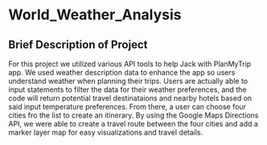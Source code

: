 # World_Weather_Analysis

## Brief Description of Project

For this project we utilized various API tools to help Jack with PlanMyTrip app. We used weather description data to enhance the app so users understand weather when planning their trips. Users are actually able to input statements to filter the data for their weather preferences, and the code will return potential travel destinataions and nearby hotels based on said input temperature preferences. From there, a user can choose four cities fro the list to create an itinerary. By using the Google Maps Directions API, we were able to create a travel route between the four cities and add a marker layer map for easy visualizations and travel details.
